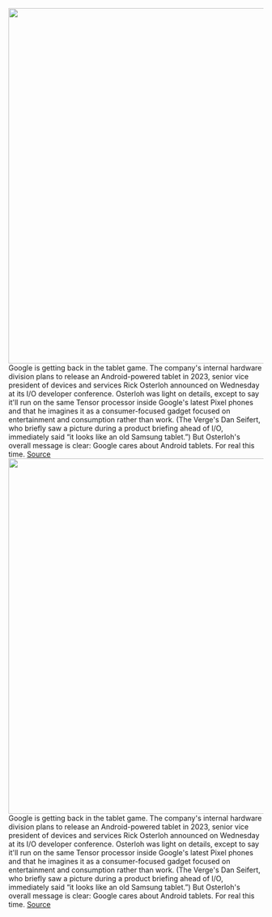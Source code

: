 <img src='https://cdn.vox-cdn.com/thumbor/xQ6yEK3OHF66bKRlqbTPMjK5wwM=/0x0:1633x1041/1200x800/filters:focal(687x391:947x651)/cdn.vox-cdn.com/uploads/chorus_image/image/70857834/Google_tablet.5.jpg' width='700px' /><br/>
Google is getting back in the tablet game. The company's internal hardware division plans to release an Android-powered tablet in 2023, senior vice president of devices and services Rick Osterloh announced on Wednesday at its I/O developer conference. Osterloh was light on details, except to say it'll run on the same Tensor processor inside Google's latest Pixel phones and that he imagines it as a consumer-focused gadget focused on entertainment and consumption rather than work. (The Verge's Dan Seifert, who briefly saw a picture during a product briefing ahead of I/O, immediately said “it looks like an old Samsung tablet.”) But Osterloh's overall message is clear: Google cares about Android tablets. For real this time.
<a href='https://www.theverge.com/2022/5/11/23065055/google-android-tablet-pixel-io-release-date'> Source <a/><img src='https://cdn.vox-cdn.com/thumbor/xQ6yEK3OHF66bKRlqbTPMjK5wwM=/0x0:1633x1041/1200x800/filters:focal(687x391:947x651)/cdn.vox-cdn.com/uploads/chorus_image/image/70857834/Google_tablet.5.jpg' width='700px' /><br/>
Google is getting back in the tablet game. The company's internal hardware division plans to release an Android-powered tablet in 2023, senior vice president of devices and services Rick Osterloh announced on Wednesday at its I/O developer conference. Osterloh was light on details, except to say it'll run on the same Tensor processor inside Google's latest Pixel phones and that he imagines it as a consumer-focused gadget focused on entertainment and consumption rather than work. (The Verge's Dan Seifert, who briefly saw a picture during a product briefing ahead of I/O, immediately said “it looks like an old Samsung tablet.”) But Osterloh's overall message is clear: Google cares about Android tablets. For real this time.
<a href='https://www.theverge.com/2022/5/11/23065055/google-android-tablet-pixel-io-release-date'> Source <a/>